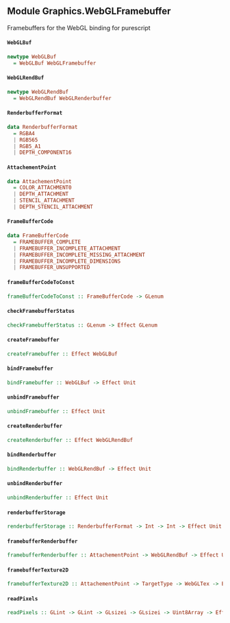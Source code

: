 ## Module Graphics.WebGLFramebuffer

Framebuffers for the WebGL binding for purescript

#### `WebGLBuf`

```purescript
newtype WebGLBuf
  = WebGLBuf WebGLFramebuffer
```

#### `WebGLRendBuf`

```purescript
newtype WebGLRendBuf
  = WebGLRendBuf WebGLRenderbuffer
```

#### `RenderbufferFormat`

```purescript
data RenderbufferFormat
  = RGBA4
  | RGB565
  | RGB5_A1
  | DEPTH_COMPONENT16
```

#### `AttachementPoint`

```purescript
data AttachementPoint
  = COLOR_ATTACHMENT0
  | DEPTH_ATTACHMENT
  | STENCIL_ATTACHMENT
  | DEPTH_STENCIL_ATTACHMENT
```

#### `FrameBufferCode`

```purescript
data FrameBufferCode
  = FRAMEBUFFER_COMPLETE
  | FRAMEBUFFER_INCOMPLETE_ATTACHMENT
  | FRAMEBUFFER_INCOMPLETE_MISSING_ATTACHMENT
  | FRAMEBUFFER_INCOMPLETE_DIMENSIONS
  | FRAMEBUFFER_UNSUPPORTED
```

#### `frameBufferCodeToConst`

```purescript
frameBufferCodeToConst :: FrameBufferCode -> GLenum
```

#### `checkFramebufferStatus`

```purescript
checkFramebufferStatus :: GLenum -> Effect GLenum
```

#### `createFramebuffer`

```purescript
createFramebuffer :: Effect WebGLBuf
```

#### `bindFramebuffer`

```purescript
bindFramebuffer :: WebGLBuf -> Effect Unit
```

#### `unbindFramebuffer`

```purescript
unbindFramebuffer :: Effect Unit
```

#### `createRenderbuffer`

```purescript
createRenderbuffer :: Effect WebGLRendBuf
```

#### `bindRenderbuffer`

```purescript
bindRenderbuffer :: WebGLRendBuf -> Effect Unit
```

#### `unbindRenderbuffer`

```purescript
unbindRenderbuffer :: Effect Unit
```

#### `renderbufferStorage`

```purescript
renderbufferStorage :: RenderbufferFormat -> Int -> Int -> Effect Unit
```

#### `framebufferRenderbuffer`

```purescript
framebufferRenderbuffer :: AttachementPoint -> WebGLRendBuf -> Effect Unit
```

#### `framebufferTexture2D`

```purescript
framebufferTexture2D :: AttachementPoint -> TargetType -> WebGLTex -> Effect Unit
```

#### `readPixels`

```purescript
readPixels :: GLint -> GLint -> GLsizei -> GLsizei -> Uint8Array -> Effect Uint8Array
```
